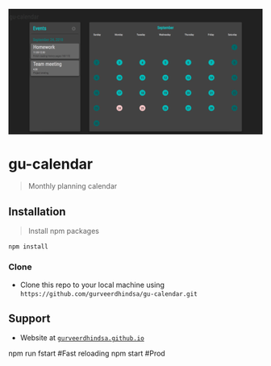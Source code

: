 ![alt text](screenshots/gu-calendar.png "gu-calendar")

# gu-calendar

> Monthly planning calendar

##  Installation
> Install npm packages
```
npm install
```
### Clone
- Clone this repo to your local machine using `https://github.com/gurveerdhindsa/gu-calendar.git`

##  Support
- Website at <a href="https://gurveerdhindsa.github.io/portfolio/" target="_blank">`gurveerdhindsa.github.io`</a>



npm run fstart  #Fast reloading
npm start       #Prod
